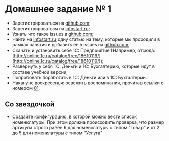 # Домашнее задание № 1 #

- Зарегистрироваться на [github.com](http://github.com);
- Зарегистрироваться на [infostart.ru](http://infostart.ru);
- Узнать что такое issues в [github.com](http://github.com);
- Найти на [infostart.ru](http://infostart.ru) одну статью на тему, которые мы проходили в рамках занятия и добавить ее в issues на [github.com](http://github.com);
- Скачать и установить себе 1С: Предприятие (Например, отсюда: [http://online.1c.ru/catalog/free/18610119/](http://online.1c.ru/catalog/free/18610119/));
- Развернуть у себя 1С: Деньги и 1С: Бухгалтерию, которые идут в составе учебной версии;
- Попробовать поработать в 1С: Деньги или в 1С: Бухгалтерии.
- Накануне воскресенья: освежить воспоминания, прочитав ссылки с номером [01](README.md).

## Со звездочкой ##

* Создайте конфигурацию, в которой можно вести список номенклатуры. При этом должна происходить проверка, что размер артикула строго равен 6 для номенклатуры с типом "Товар" и от 2 до 5 для номенклатуры с типом "Услуга"